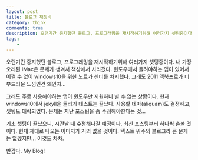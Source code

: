```yaml
---
layout: post
title: 블로그 재정비
category: think
comments: true
description: 오랜기간 중지했던 블로그, 프로그래밍을 재시작하기위해 여러가지 셋팅중이다.
tags:
    - 
---
```

오랜기간 중지했던 블로그, 프로그래밍을 재시작하기위해 여러가지 셋팅중이다. 내 가장 오래된 iMac은 문제가 생겨서 책상에서 사라졌다. 윈도우에서 돌려야하는 앱이 있어서 어쩔 수 없이 windows10을 위한 노트가 센터를 차지했다. 그래도 2011 맥북프로가 더 부드러운 느낌인건 왜인지...

그래도 주로 사용해야하는 앱이 윈도우만 지원하니 별 수 없는 상황이다. 현재 windows10에서 jekyll을 돌리기 테스트는 끝났다. 사용할 테마(aliquam)도 결정하고, 셋팅도 대략되었다. 문제는 지난 포스팅을 좀 수정해야한다는 것...

기초 셋팅이 끝났으니, 시간날 때 수정해나갈 예정이다. 최신 포스팅부터 하나씩 손볼 것이다. 현재 제대로 나오는 이미지가 거의 없을 것이다. 텍스트 위주의 블로그라 큰 문제는 없겠지만... 이것도 차차.

반갑다. My Blog!